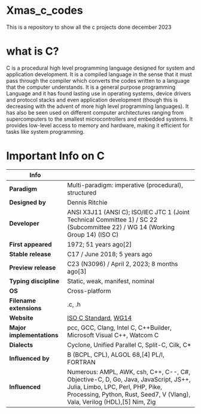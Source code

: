 # Xmas_c_codes
This is a repository to show all the c projects done december 2023

# what is C?

C is a procedural high level programming language designed for system and application development. It is a compiled language in the sense that it must pass through the compiler which converts the codes written to a language that the computer understands. It is a general purpose programming Language and it has found lasting use in operating systems, device drivers and protocol stacks and even application development (though this is decreasing with the advent of more high level programming languages). It has also be seen used on different computer architectures ranging from supercomputers to the smallest microcontrollers and embedded systems. It provides low-level access to memory and hardware, making it efficient for tasks like system programming.

# Important Info on C

|        Info           |                               |
| ----------------- | ----------------------------- |
| **Paradigm**      | Multi-paradigm: imperative (procedural), structured                             |
| **Designed by**   | Dennis Ritchie                                                              |
| **Developer**     | ANSI X3J11 (ANSI C); ISO/IEC JTC 1 (Joint Technical Committee 1) / SC 22 (Subcommittee 22) / WG 14 (Working Group 14) (ISO C) |
| **First appeared**| 1972; 51 years ago[2]                                                      |
| **Stable release**| C17 / June 2018; 5 years ago                                               |
| **Preview release**| C23 (N3096) / April 2, 2023; 8 months ago[3]                                |
| **Typing discipline**| Static, weak, manifest, nominal                                            |
| **OS**            | Cross-platform                                                             |
| **Filename extensions**| .c, .h                                                                     |
| **Website**       | [ISO C Standard](www.iso.org/standard/74528.html), [WG14](www.open-std.org/jtc1/sc22/wg14/) |
| **Major implementations**| pcc, GCC, Clang, Intel C, C++Builder, Microsoft Visual C++, Watcom C        |
| **Dialects**      | Cyclone, Unified Parallel C, Split-C, Cilk, C*                              |
| **Influenced by** | B (BCPL, CPL), ALGOL 68,[4] PL/I, FORTRAN                                   |
| **Influenced**    | Numerous: AMPL, AWK, csh, C++, C--, C#, Objective-C, D, Go, Java, JavaScript, JS++, Julia, Limbo, LPC, Perl, PHP, Pike, Processing, Python, Rust, Seed7, V (Vlang), Vala, Verilog (HDL),[5] Nim, Zig |



